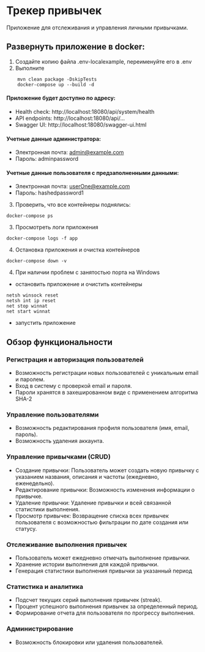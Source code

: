# Трекер привычек

Приложение для отслеживания и управления личными привычками.

## Развернуть приложение в docker:

1. Создайте копию файла .env-localexample, переименуйте его в .env
2. Выполните
```console
    mvn clean package -DskipTests
    docker-compose up --build -d
```

#### Приложение будет доступно по адресу:

* Health check: http://localhost:18080/api/system/health
* API endpoints: http://localhost:18080/api/...
* Swagger UI: http://localhost:18080/swagger-ui.html

#### Учетные данные администратора:

- Электронная почта: admin@example.com
- Пароль: adminpassword

#### Учетные данные пользователя с предзаполненными данными:

- Электронная почта: userOne@example.com
- Пароль: hashedpassword1

3. Проверить, что все контейнеры поднялись:

``` console
docker-compose ps
```

3. Просмотреть логи приложения

``` console
docker-compose logs -f app
```

4. Остановка приложения и очистка контейнеров

``` console
docker-compose down -v
```

4. При наличии проблем с занятостью порта на Windows

- остановить приложение и очистить контейнеры

``` console
netsh winsock reset
netsh int ip reset
net stop winnat
net start winnat
```

- запустить приложение

## Обзор функциональности

### Регистрация и авторизация пользователей

* Возможность регистрации новых пользователей с уникальным email и паролем.
* Вход в систему с проверкой email и пароля.
* Пароли хранятся в захешированном виде с применением алгоритма SHA-2

### Управление пользователями

* Возможность редактирования профиля пользователя (имя, email, пароль).
* Возможность удаления аккаунта.

### Управление привычками (CRUD)

* Создание привычки: Пользователь может создать новую привычку с указанием названия, описания и частоты (ежедневно,
  еженедельно).
* Редактирование привычки: Возможность изменения информации о привычке.
* Удаление привычки: Удаление привычки и всей связанной статистики выполнения.
* Просмотр привычек: Возвращение списка всех привычек пользователя с возможностью фильтрации по дате создания или
  статусу.

### Отслеживание выполнения привычек

* Пользователь может ежедневно отмечать выполнение привычки.
* Хранение истории выполнения для каждой привычки.
* Генерация статистики выполнения привычки за указанный период

### Статистика и аналитика

* Подсчет текущих серий выполнения привычек (streak).
* Процент успешного выполнения привычек за определенный период.
* Формирование отчета для пользователя по прогрессу выполнения.

### Администрирование

* Возможность блокировки или удаления пользователей.


